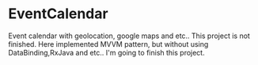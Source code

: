 # EventCalendar
Event calendar with geolocation, google maps and etc..
This project is not finished. Here implemented MVVM pattern, but without using DataBinding,RxJava and etc..
I'm going to finish this project.
